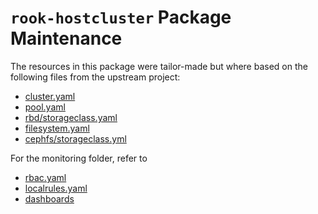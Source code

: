 # `rook-hostcluster` Package Maintenance

The resources in this package were tailor-made but where based on the following
files from the upstream project:

- [cluster.yaml](https://github.com/rook/rook/blob/v1.17.0/deploy/examples/cluster.yaml)
- [pool.yaml](https://github.com/rook/rook/blob/v1.17.0/deploy/examples/pool.yaml)
- [rbd/storageclass.yaml](https://github.com/rook/rook/blob/v1.17.0/deploy/examples/csi/rbd/storageclass.yaml)
- [filesystem.yaml](https://github.com/rook/rook/blob/v1.17.0/deploy/examples/filesystem.yaml)
- [cephfs/storageclass.yml](https://github.com/rook/rook/blob/v1.17.0/deploy/examples/csi/cephfs/storageclass.yaml)

For the monitoring folder, refer to 

- [rbac.yaml](https://github.com/rook/rook/blob/v1.17.0/deploy/examples/monitoring/rbac.yaml)
- [localrules.yaml](https://github.com/rook/rook/blob/v1.17.0/deploy/examples/monitoring/localrules.yaml)
- [dashboards](https://github.com/rook/rook/blob/v1.17.0/deploy/examples/monitoring/grafana)
